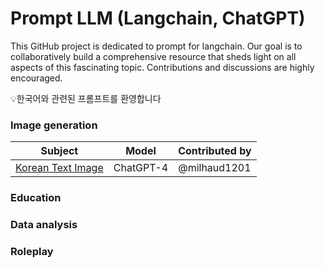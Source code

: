 #  Prompt LLM (Langchain, ChatGPT)
This GitHub project is dedicated to prompt for langchain. Our goal is to collaboratively build a comprehensive resource that sheds light on all aspects of this fascinating topic. Contributions and discussions are highly encouraged.

💡한국어와 관련된 프롬프트를 환영합니다

### Image generation

|Subject|Model|Contributed by|
|----------|----------|----------|
|[Korean Text Image](https://github.com/milhaud1201/Prompt-for-LangChain/blob/main/index.md#korean-text-image)|ChatGPT-4|@milhaud1201|

### Education

### Data analysis

### Roleplay
